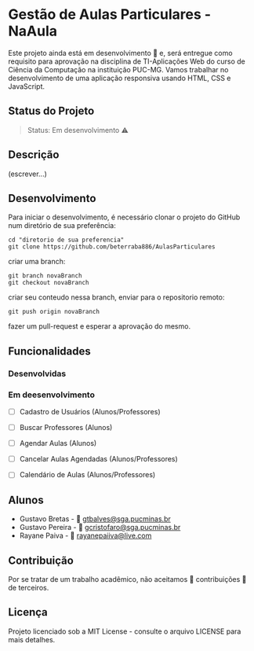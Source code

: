 # Gestão de Aulas Particulares - NaAula

Este projeto ainda está em desenvolvimento :grimacing: e, será entregue como requisito para aprovação na disciplina de TI-Aplicações Web do curso de Ciência da Computação na instituição PUC-MG. Vamos trabalhar no desenvolvimento de uma aplicação responsiva usando HTML, CSS e JavaScript.

## Status do Projeto

> Status: Em desenvolvimento :warning:

## Descrição 

(escrever...)

## Desenvolvimento

Para iniciar o desenvolvimento, é necessário clonar o projeto do GitHub num diretório de sua preferência:

```shell
cd "diretorio de sua preferencia"
git clone https://github.com/beterraba886/AulasParticulares
```
criar uma branch: 

```shell
git branch novaBranch
git checkout novaBranch
```

criar seu conteudo nessa branch, enviar para o repositorio remoto:

```shell
git push origin novaBranch
```

fazer um pull-request e esperar a aprovação do mesmo.


## Funcionalidades

### Desenvolvidas

### Em deesenvolvimento

- [ ] Cadastro de Usuários (Alunos/Professores)
- [ ] Buscar Professores (Alunos)
- [ ] Agendar Aulas (Alunos)
- [ ] Cancelar Aulas Agendadas (Alunos/Professores)
- [ ] Calendário de Aulas (Alunos/Professores)


## Alunos 

* Gustavo Bretas - :email: gtbalves@sga.pucminas.br
* Gustavo Pereira - :email: gcristofaro@sga.pucminas.br
* Rayane Paiva - :email: rayanepaiiva@live.com

## Contribuição

Por se tratar de um trabalho acadêmico, não aceitamos :no_entry_sign: contribuições :no_entry_sign: de terceiros.

## Licença 

Projeto licenciado sob a MIT License - consulte o arquivo LICENSE para mais detalhes.
